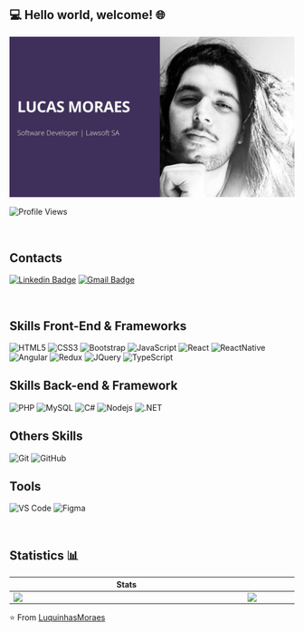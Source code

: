 ## 💻 Hello world, welcome! 🌐

![Oi](https://github.com/LuquinhasMoraes/LuquinhasMoraes/blob/main/LUCAS%20MORAES.jpg)

![Profile Views](http://estruyf-github.azurewebsites.net/api/VisitorHit?user=LuquinhasMoraes&repo=LuquinhasMoraes&countColorcountColor)


<br>

## Contacts 
[![Linkedin Badge](https://img.shields.io/badge/LinkedIn-0077B5?style=for-the-badge&logo=linkedin&logoColor=white)](https://www.linkedin.com/in/lucas-moraes-38943a8a/) 
[![Gmail Badge ](https://img.shields.io/badge/Gmail-D14836?style=for-the-badge&logo=gmail&logoColor=white)](mailto:lucas_moraes2011@outlook.com)

<br>

## Skills Front-End & Frameworks
![HTML5](https://img.shields.io/badge/HTML5-E34F26?style=for-the-badge&logo=html5&logoColor=white)
![CSS3](https://img.shields.io/badge/CSS3-1572B6?style=for-the-badge&logo=css3&logoColor=white)
![Bootstrap](https://img.shields.io/badge/Bootstrap-563D7C?style=for-the-badge&logo=bootstrap&logoColor=white)
![JavaScript](https://img.shields.io/badge/-JavaScript-black?style=for-the-badge&logo=javascript)
![React](https://img.shields.io/badge/React-20232A?style=for-the-badge&logo=react&logoColor=61DAFB)
![ReactNative](https://img.shields.io/badge/React_Native-20232A?style=for-the-badge&logo=react&logoColor=61DAFB)
![Angular](https://img.shields.io/badge/Angular-DD0031?style=for-the-badge&logo=angular&logoColor=white)
![Redux](https://img.shields.io/badge/Redux-593D88?style=for-the-badge&logo=redux&logoColor=white)
![JQuery](https://img.shields.io/badge/jQuery-0769AD?style=for-the-badge&logo=jquery&logoColor=whit)
![TypeScript](https://img.shields.io/badge/TypeScript-007ACC?style=for-the-badge&logo=typescript&logoColor=white)

## Skills Back-end & Framework
![PHP](https://img.shields.io/badge/PHP-777BB4?style=for-the-badge&logo=php&logoColor=white)
![MySQL](https://img.shields.io/badge/MySQL-00000F?style=for-the-badge&logo=mysql&logoColor=white)
![C#](https://img.shields.io/badge/C%23-239120?style=for-the-badge&logo=c-sharp&logoColor=white)
![Nodejs](https://img.shields.io/badge/-Nodejs-black?style=for-the-badge&logo=Node.js)
![.NET](https://img.shields.io/badge/.NET-5C2D91?style=for-the-badge&logo=.net&logoColor=white)

## Others Skills
![Git](https://img.shields.io/badge/-Git-black?style=for-the-badge&logo=git&link=https://github.com/hritik5102)
![GitHub](https://img.shields.io/badge/-GitHub-181717?style=for-the-badge&logo=github)

## Tools
![VS Code](http://img.shields.io/badge/-VS%20Code-007ACC?style=for-the-badge&logo=visual-studio-code)
![Figma](https://img.shields.io/badge/Figma-F24E1E?style=for-the-badge&logo=figma&logoColor=white)

<br>

## Statistics 📊

|Stats  |Languages  |
|-- | -- |
|<img  align="left"  width="400px" src="https://github-readme-stats.vercel.app/api?username=LuquinhasMoraes&show_icons=true&theme=midnight-purple"/>   |  <img  align="left"  width="370px" src="https://github-readme-stats.vercel.app/api?username=LuquinhasMoraes&show_icons=true&theme=midnight-purple"/>  |


⭐️ From [LuquinhasMoraes](https://github.com/LuquinhasMoraes)



